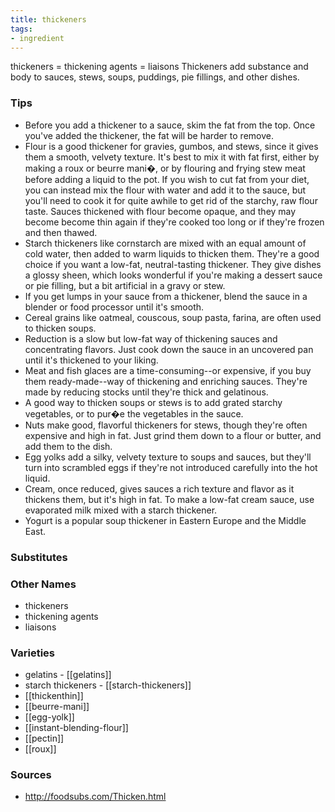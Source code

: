 ```yaml
---
title: thickeners
tags:
- ingredient
---
```

thickeners = thickening agents = liaisons Thickeners add substance and body to sauces, stews, soups, puddings, pie fillings, and other dishes.

### Tips
* Before you add a thickener to a sauce, skim the fat from the top. Once you've added the thickener, the fat will be harder to remove.
* Flour is a good thickener for gravies, gumbos, and stews, since it gives them a smooth, velvety texture. It's best to mix it with fat first, either by making a roux or beurre mani�, or by flouring and frying stew meat before adding a liquid to the pot. If you wish to cut fat from your diet, you can instead mix the flour with water and add it to the sauce, but you'll need to cook it for quite awhile to get rid of the starchy, raw flour taste. Sauces thickened with flour become opaque, and they may become become thin again if they're cooked too long or if they're frozen and then thawed.
* Starch thickeners like cornstarch are mixed with an equal amount of cold water, then added to warm liquids to thicken them. They're a good choice if you want a low-fat, neutral-tasting thickener. They give dishes a glossy sheen, which looks wonderful if you're making a dessert sauce or pie filling, but a bit artificial in a gravy or stew.
* If you get lumps in your sauce from a thickener, blend the sauce in a blender or food processor until it's smooth.
* Cereal grains like oatmeal, couscous, soup pasta, farina, are often used to thicken soups.
* Reduction is a slow but low-fat way of thickening sauces and concentrating flavors. Just cook down the sauce in an uncovered pan until it's thickened to your liking.
* Meat and fish glaces are a time-consuming--or expensive, if you buy them ready-made--way of thickening and enriching sauces. They're made by reducing stocks until they're thick and gelatinous.
* A good way to thicken soups or stews is to add grated starchy vegetables, or to pur�e the vegetables in the sauce.
* Nuts make good, flavorful thickeners for stews, though they're often expensive and high in fat. Just grind them down to a flour or butter, and add them to the dish.
* Egg yolks add a silky, velvety texture to soups and sauces, but they'll turn into scrambled eggs if they're not introduced carefully into the hot liquid.
* Cream, once reduced, gives sauces a rich texture and flavor as it thickens them, but it's high in fat. To make a low-fat cream sauce, use evaporated milk mixed with a starch thickener.
* Yogurt is a popular soup thickener in Eastern Europe and the Middle East.

### Substitutes


### Other Names

* thickeners
* thickening agents
* liaisons

### Varieties

* gelatins - [[gelatins]]
* starch thickeners - [[starch-thickeners]]
* [[thickenthin]]
* [[beurre-mani]]
* [[egg-yolk]]
* [[instant-blending-flour]]
* [[pectin]]
* [[roux]]

### Sources
* http://foodsubs.com/Thicken.html
